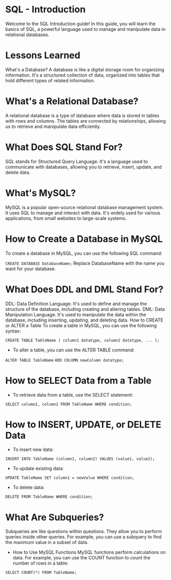 # SQL - Introduction
Welcome to the SQL Introduction guide! In this guide, you will learn the basics of SQL, a powerful language used to manage and manipulate data in relational databases.

# Lessons Learned
What's a Database?
A database is like a digital storage room for organizing information. It's a structured collection of data, organized into tables that hold different types of related information.

# What's a Relational Database?
A relational database is a type of database where data is stored in tables with rows and columns. The tables are connected by relationships, allowing us to retrieve and manipulate data efficiently.

# What Does SQL Stand For?
SQL stands for Structured Query Language. It's a language used to communicate with databases, allowing you to retrieve, insert, update, and delete data.

# What's MySQL?
MySQL is a popular open-source relational database management system. It uses SQL to manage and interact with data. It's widely used for various applications, from small websites to large-scale systems.

# How to Create a Database in MySQL
To create a database in MySQL, you can use the following SQL command:

`CREATE DATABASE DatabaseName;`
Replace DatabaseName with the name you want for your database.

# What Does DDL and DML Stand For?
DDL: Data Definition Language. It's used to define and manage the structure of the database, including creating and altering tables.
DML: Data Manipulation Language. It's used to manipulate the data within the database, including inserting, updating, and deleting data.
How to CREATE or ALTER a Table
To create a table in MySQL, you can use the following syntax:

`CREATE TABLE TableName (
    column1 datatype,
    column2 datatype,
    ...
);`
* To alter a table, you can use the ALTER TABLE command:

`ALTER TABLE TableName`
`ADD COLUMN newColumn datatype;`

# How to SELECT Data from a Table
* To retrieve data from a table, use the SELECT statement:

`SELECT column1, column2
FROM TableName
WHERE condition;`

# How to INSERT, UPDATE, or DELETE Data
* To insert new data:

`INSERT INTO TableName (column1, column2)
VALUES (value1, value2);`

* To update existing data:

`UPDATE TableName
SET column1 = newValue
WHERE condition;`

* To delete data:

`DELETE FROM TableName
WHERE condition;`

# What Are Subqueries?
Subqueries are like questions within questions. They allow you to perform queries inside other queries. For example, you can use a subquery to find the maximum value in a subset of data.

* How to Use MySQL Functions
MySQL functions perform calculations on data. For example, you can use the COUNT function to count the number of rows in a table:

`SELECT COUNT(*) FROM TableName;`